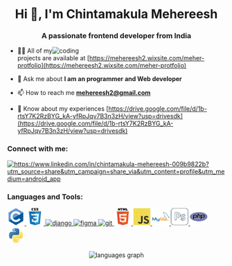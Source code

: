 <h1 align="center">Hi 👋, I'm Chintamakula Mehereesh</h1>

<h3 align="center">A passionate frontend developer from India</h3>
<img align="right" alt="coding" width="400" src="https://www.google.com/search?sca_esv=514d789ccece10d1&rlz=1C1CHBF_en-GBIN1110IN1110&q=Free+coding+animated+gif&uds=ADvngMgMuv1_mIpYdt1PDfdD_k6FiFzGazLV5OciTyUmiM5QTHahiObaEUoHnEDRxUzL7npkeu9MxwDauoh6sMov5zQbaazSlm5iXQhOzHdLKXdaTjbp52sTdZECGrlfi2vKTK32Ur2Oyfrwsaf20CyBu18eTm-DmTxGebdtuAx4sCq9voUxyttLs7dkEuU75FtcSLwErA_m2i4E_O1OyEtHip3be9I5_4ZKLSGybReMB3rp1NJhoWJYOsOpzgFGSEpL7amub_zZWuZ6HMflsRwhFBiF5itVzHZlmYF_KKhEk8gSRQ1NDcxQJyVZGT-9pOLmV-eLNjw-2Lf4BRnPyBv3kEIIXzinFQ&udm=2&prmd=ivsnbmtz&sa=X&ved=2ahUKEwi-rqj3uKOGAxUrsVYBHXnxAcAQtKgLegQIDxAB&biw=768&bih=746&dpr=1.25#vhid=bm-5ttG2JLMj3M&vssid=mosaic">




- 👨‍💻 All of my projects are available at [https://mehereesh2.wixsite.com/meher-protfolio](https://mehereesh2.wixsite.com/meher-protfolio)



- 💬 Ask me about **I am an programmer and Web developer**



- 📫 How to reach me **mehereesh2@gmail.com**



- 📄 Know about my experiences [https://drive.google.com/file/d/1b-rtsY7K2RzBYG_kA-yfRpJqv7B3n3zH/view?usp=drivesdk](https://drive.google.com/file/d/1b-rtsY7K2RzBYG_kA-yfRpJqv7B3n3zH/view?usp=drivesdk)



<h3 align="left">Connect with me:</h3>

<p align="left">

<a href="https://linkedin.com/in/https://www.linkedin.com/in/chintamakula-mehereesh-009b9822b?utm_source=share&utm_campaign=share_via&utm_content=profile&utm_medium=android_app" target="blank"><img align="center" src="https://raw.githubusercontent.com/rahuldkjain/github-profile-readme-generator/master/src/images/icons/Social/linked-in-alt.svg" alt="https://www.linkedin.com/in/chintamakula-mehereesh-009b9822b?utm_source=share&utm_campaign=share_via&utm_content=profile&utm_medium=android_app" height="30" width="40" /></a>

</p>



<h3 align="left">Languages and Tools:</h3>

<p align="left"> <a href="https://www.cprogramming.com/" target="_blank" rel="noreferrer"> <img src="https://raw.githubusercontent.com/devicons/devicon/master/icons/c/c-original.svg" alt="c" width="40" height="40"/> </a> <a href="https://www.w3schools.com/css/" target="_blank" rel="noreferrer"> <img src="https://raw.githubusercontent.com/devicons/devicon/master/icons/css3/css3-original-wordmark.svg" alt="css3" width="40" height="40"/> </a> <a href="https://www.djangoproject.com/" target="_blank" rel="noreferrer"> <img src="https://cdn.worldvectorlogo.com/logos/django.svg" alt="django" width="40" height="40"/> </a> <a href="https://www.figma.com/" target="_blank" rel="noreferrer"> <img src="https://www.vectorlogo.zone/logos/figma/figma-icon.svg" alt="figma" width="40" height="40"/> </a> <a href="https://git-scm.com/" target="_blank" rel="noreferrer"> <img src="https://www.vectorlogo.zone/logos/git-scm/git-scm-icon.svg" alt="git" width="40" height="40"/> </a> <a href="https://www.w3.org/html/" target="_blank" rel="noreferrer"> <img src="https://raw.githubusercontent.com/devicons/devicon/master/icons/html5/html5-original-wordmark.svg" alt="html5" width="40" height="40"/> </a> <a href="https://developer.mozilla.org/en-US/docs/Web/JavaScript" target="_blank" rel="noreferrer"> <img src="https://raw.githubusercontent.com/devicons/devicon/master/icons/javascript/javascript-original.svg" alt="javascript" width="40" height="40"/> </a> <a href="https://www.mysql.com/" target="_blank" rel="noreferrer"> <img src="https://raw.githubusercontent.com/devicons/devicon/master/icons/mysql/mysql-original-wordmark.svg" alt="mysql" width="40" height="40"/> </a> <a href="https://www.photoshop.com/en" target="_blank" rel="noreferrer"> <img src="https://raw.githubusercontent.com/devicons/devicon/master/icons/photoshop/photoshop-line.svg" alt="photoshop" width="40" height="40"/> </a> <a href="https://www.php.net" target="_blank" rel="noreferrer"> <img src="https://raw.githubusercontent.com/devicons/devicon/master/icons/php/php-original.svg" alt="php" width="40" height="40"/> </a> <a href="https://www.python.org" target="_blank" rel="noreferrer"> <img src="https://raw.githubusercontent.com/devicons/devicon/master/icons/python/python-original.svg" alt="python" width="40" height="40"/> </a> </p>

<div align="center">
  <img src="https://github-readme-stats.vercel.app/api/top-langs?username=mehereesh&locale=en&hide_title=false&layout=compact&card_width=320&langs_count=5&theme=dracula&hide_border=false&order=2" height="150" alt="languages graph"  />
</div>

###

